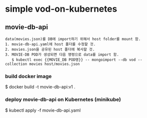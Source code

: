 # simple vod-on-kubernetes
## movie-db-api

```
data(movies.json)를 DB에 import하기 위해서 host folder를 mount 함.
1. movie-db-api.yaml에 host 폴더를 수정할 것.
2. movies.json을 공유된 host 폴더에 복사할 것.
3. MOVIE-DB POD가 생성되면 다음 명령으로 data를 import 함.
   $ kubectl exec {{MOVIE_DB POD명}} -- mongoimport --db vod --collection movies host/movies.json
```

### build docker image
$ docker build -t movie-db-api:v1 .

### deploy movie-db-api on Kubernetes (minikube)
$ kubectl apply -f movie-db-api.yaml
